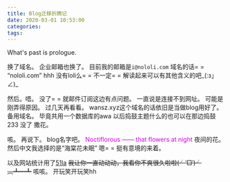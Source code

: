 ```yaml
---
title: Blog迁移折腾记
date: 2020-03-01 10:53:00
categories: 
tags:
---
```

What's past is prologue.

<!--more-->

换了域名。
企业邮箱也换了。
目前我的邮箱是`i@nololi.com`
域名的话= =
“nololi.com”
hhh
没有loli么= =
不一定= =
解读起来可以有其他含义的吧_(:з」∠)_

然后。唔。
没了= =
就邮件订阅这边有点问题。
一直说是连接不到网址。
可能是刚弄得原因。
过几天再看看。
wansz.xyz这个域名的话依旧是当做blog用好了。
备用域名。
毕竟共用一个数据库的awa
以后捣鼓主题什么的也可以在那边捣鼓233
没了
撒花。

咳。
再说下。
blog名字吧。
<font color="Drakgrey">
Noctiflorous
—— that flowers at night
</font>
夜间的花。
然后中文我选择的是“海棠花未眠”
嗯= =
挺有意境的来着。

以及网站统计用了[51la][1]
~~我让你一直动动动，我看你不爽很久啦啦(╯‵□′)╯︵┻━┻~~
咳咳。
开玩笑开玩笑hh


[1]: https://web.51.la/